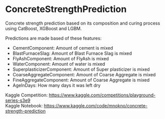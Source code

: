 # ConcreteStrengthPrediction
Concrete strength prediction based on its composition and curing process using CatBoost, XGBoost and LGBM.

Predictions are made based of these features:
- CementComponent: Amount of cement is mixed
- BlastFurnaceSlag: Amount of Blast Furnace Slag is mixed
- FlyAshComponent: Amount of FlyAsh is mixed
- WaterComponent: Amount of water is mixed
- SuperplasticizerComponent: Amount of Super plasticizer is mixed
- CoarseAggregateComponent: Amount of Coarse Aggregate is mixed
- FineAggregateComponent: Amount of Coarse Aggregate is mixed
- AgeInDays: How many days it was left dry

Kaggle Competition: https://www.kaggle.com/competitions/playground-series-s3e9  
Kaggle Notebook: https://www.kaggle.com/code/mnokno/concrete-strength-prediction  